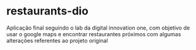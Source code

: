 # restaurants-dio
Aplicação final seguindo o lab da digital innovation one, com objetivo de usar o google maps e encontrar restaurantes próximos com algumas alterações referentes ao projeto original
